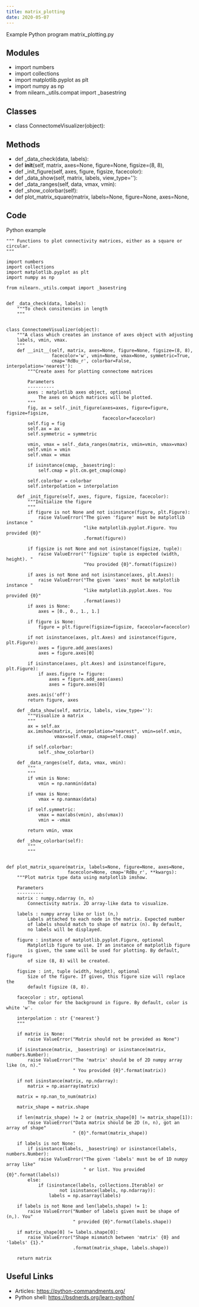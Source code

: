 ```yaml
---
title: matrix_plotting
date: 2020-05-07
---
```

Example Python program matrix_plotting.py

## Modules

* import numbers
* import collections
* import matplotlib.pyplot as plt
* import numpy as np
* from nilearn._utils.compat import _basestring

## Classes

* class ConnectomeVisualizer(object):

## Methods

* def _data_check(data, labels):
* def __init__(self, matrix, axes=None, figure=None, figsize=(8, 8),
* def _init_figure(self, axes, figure, figsize, facecolor):
* def _data_show(self, matrix, labels, view_type=''):
* def _data_ranges(self, data, vmax, vmin):
* def _show_colorbar(self):
* def plot_matrix_square(matrix, labels=None, figure=None, axes=None,

## Code

Python example

    """ Functions to plot connectivity matrices, either as a square or circular.
    """
    
    import numbers
    import collections
    import matplotlib.pyplot as plt
    import numpy as np
    
    from nilearn._utils.compat import _basestring
    
    
    def _data_check(data, labels):
        """To check consitencies in length
        """
    
    
    class ConnectomeVisualizer(object):
        """A class which creates an instance of axes object with adjusting
        labels, vmin, vmax.
        """
        def __init__(self, matrix, axes=None, figure=None, figsize=(8, 8),
                     facecolor='w', vmin=None, vmax=None, symmetric=True,
                     cmap='RdBu_r', colorbar=False, interpolation='nearest'):
            """Create axes for plotting connectome matrices
    
            Parameters
            ----------
            axes : matplotlib axes object, optional
                The axes on which matrices will be plotted.
            """
            fig, ax = self._init_figure(axes=axes, figure=figure, figsize=figsize,
                                        facecolor=facecolor)
            self.fig = fig
            self.ax = ax
            self.symmetric = symmetric
    
            vmin, vmax = self._data_ranges(matrix, vmin=vmin, vmax=vmax)
            self.vmin = vmin
            self.vmax = vmax
    
            if isinstance(cmap, _basestring):
                self.cmap = plt.cm.get_cmap(cmap)
    
            self.colorbar = colorbar
            self.interpolation = interpolation
    
        def _init_figure(self, axes, figure, figsize, facecolor):
            """Initialize the figure
            """
            if figure is not None and not isinstance(figure, plt.Figure):
                raise ValueError("The given 'figure' must be matplotlib instance "
                                 "like matplotlib.pyplot.Figure. You provided {0}"
                                 .format(figure))
    
            if figsize is not None and not isinstance(figsize, tuple):
                raise ValueError("'figsize' tuple is expected (width, height). "
                                 "You provided {0}".format(figsize))
    
            if axes is not None and not isinstance(axes, plt.Axes):
                raise ValueError("The given 'axes' must be matplotlib instance "
                                 "like matplotlib.pyplot.Axes. You provided {0}"
                                 .format(axes))
            if axes is None:
                axes = [0., 0., 1., 1.]
    
            if figure is None:
                figure = plt.figure(figsize=figsize, facecolor=facecolor)
    
            if not isinstance(axes, plt.Axes) and isinstance(figure, plt.Figure):
                axes = figure.add_axes(axes)
                axes = figure.axes[0]
    
            if isinstance(axes, plt.Axes) and isinstance(figure, plt.Figure):
                if axes.figure != figure:
                    axes = figure.add_axes(axes)
                    axes = figure.axes[0]
    
            axes.axis('off')
            return figure, axes
    
        def _data_show(self, matrix, labels, view_type=''):
            """Visualize a matrix
            """
            ax = self.ax
            ax.imshow(matrix, interpolation="nearest", vmin=self.vmin,
                      vmax=self.vmax, cmap=self.cmap)
    
            if self.colorbar:
                self._show_colorbar()
    
        def _data_ranges(self, data, vmax, vmin):
            """
            """
            if vmin is None:
                vmin = np.nanmin(data)
    
            if vmax is None:
                vmax = np.nanmax(data)
    
            if self.symmetric:
                vmax = max(abs(vmin), abs(vmax))
                vmin = -vmax
    
            return vmin, vmax
    
        def _show_colorbar(self):
            """
            """
    
    
    def plot_matrix_square(matrix, labels=None, figure=None, axes=None,
                           facecolor=None, cmap='RdBu_r', **kwargs):
        """Plot matrix type data using matplotlib imshow.
    
        Parameters
        ----------
        matrix : numpy.ndarray (n, n)
            Connectivity matrix. 2D array-like data to visualize.
    
        labels : numpy array like or list (n,)
            Labels attached to each node in the matrix. Expected number
            of labels should match to shape of matrix (n). By default,
            no labels will be displayed.
    
        figure : instance of matplotlib.pyplot.Figure, optional
            Matplotlib figure to use. If an instance of matplotlib figure
            is given, the same will be used for plotting. By default, figure
            of size (8, 8) will be created.
    
        figsize : int, tuple (width, height), optional
            Size of the figure. If given, this figure size will replace the
            default figsize (8, 8).
    
        facecolor : str, optional
            The color for the background in figure. By default, color is white 'w'.
    
        interpolation : str {'nearest'}
        """
    
        if matrix is None:
            raise ValueError("Matrix should not be provided as None")
    
        if isinstance(matrix, _basestring) or isinstance(matrix, numbers.Number):
            raise ValueError("The 'matrix' should be of 2D numpy array like (n, n)."
                             " You provided {0}".format(matrix))
    
        if not isinstance(matrix, np.ndarray):
            matrix = np.asarray(matrix)
    
        matrix = np.nan_to_num(matrix)
    
        matrix_shape = matrix.shape
    
        if len(matrix_shape) != 2 or (matrix_shape[0] != matrix_shape[1]):
            raise ValueError("Data matrix should be 2D (n, n), got an array of shape"
                             " {0}".format(matrix_shape))
    
        if labels is not None:
            if isinstance(labels, _basestring) or isinstance(labels, numbers.Number):
                raise ValueError("The given 'labels' must be of 1D numpy array like"
                                 " or list. You provided {0}".format(labels))
            else:
                if (isinstance(labels, collections.Iterable) or
                        not isinstance(labels, np.ndarray)):
                    labels = np.asarray(labels)
    
        if labels is not None and len(labels.shape) != 1:
            raise ValueError("Number of labels given must be shape of (n,). You"
                             " provided {0}".format(labels.shape))
    
        if matrix_shape[0] != labels.shape[0]:
            raise ValueError("Shape mismatch between 'matrix' {0} and 'labels' {1}."
                             .format(matrix_shape, labels.shape))
    
        return matrix

## Useful Links

- Articles: https://python-commandments.org/
- Python shell: https://bsdnerds.org/learn-python/
